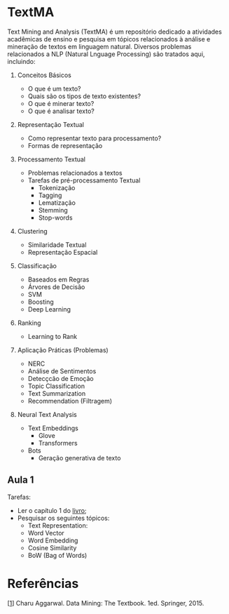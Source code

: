 # TextMA
Text Mining and Analysis (TextMA) é um repositório dedicado a atividades acadêmicas de ensino e pesquisa em tópicos relacionados à análise e mineração de textos em linguagem natural. Diversos problemas relacionados a NLP (Natural Lnguage Processing) são tratados aqui, incluindo:

1. Conceitos Básicos
    - O que é um texto?
    - Quais são os tipos de texto existentes?
    - O que é minerar texto?
    - O que é analisar texto?

2. Representação Textual
    - Como representar texto para processamento?
    - Formas de representação 

3. Processamento Textual
    - Problemas relacionados a textos
    - Tarefas de pré-processamento Textual
      - Tokenização
      - Tagging
      - Lematização
      - Stemming 
      - Stop-words

4. Clustering
    - Similaridade Textual
    - Representação Espacial

5. Classificação 
    - Baseados em Regras 
    - Árvores de Decisão 
    - SVM 
    - Boosting 
    - Deep Learning

6. Ranking 
    - Learning to Rank 

7. Aplicação Práticas (Problemas)
    - NERC 
    - Análise de Sentimentos 
    - Detecçcão de Emoção
    - Topic Classification 
    - Text Summarization
    - Recommendation (Filtragem)

8. Neural Text Analysis
    - Text Embeddings 
      - Glove
      - Transformers
    - Bots 
      - Geração generativa de texto 

## Aula 1
Tarefas:
- Ler o capítulo 1 do [livro](#Aggarwal-2015-BOOK);
- Pesquisar os seguintes tópicos:
    - Text Representation:
    - Word Vector
    - Word Embedding 
    - Cosine Similarity 
    - BoW (Bag of Words)

# Refer&ecirc;ncias

<a name="Aggarwal-2015-BOOK"></a>\[[1][1]\] Charu Aggarwal. Data Mining: The Textbook. 1ed. Springer, 2015.

[1]: https://doc.lagout.org/Others/Data%20Mining/Data%20Mining_%20The%20Textbook%20%5BAggarwal%202015-04-14%5D.pdf
